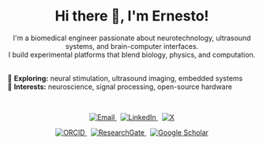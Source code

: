 <h1 align="center">Hi there 👋, I'm Ernesto!</h1>

<p align="center">
  I'm a biomedical engineer passionate about neurotechnology, ultrasound systems, and brain-computer interfaces.<br/>
  I build experimental platforms that blend biology, physics, and computation.<br/><br/>

  🧠 <strong>Exploring:</strong> neural stimulation, ultrasound imaging, embedded systems<br/>
  🔬 <strong>Interests:</strong> neuroscience, signal processing, open-source hardware
</p>

<br/>

<p align="center">
  <a href="mailto:ernestocriado@gmail.com">
    <img src="https://img.shields.io/badge/Email-ernerstocriado@gmail.com-D14836?style=flat&logo=gmail&logoColor=white" alt="Email">
  </a>
  &nbsp;
  <a href="https://www.linkedin.com/in/ernesto-criado-hidalgo/">
    <img src="https://img.shields.io/badge/LinkedIn-Ernesto%20Criado-0077B5?style=flat&logo=linkedin&logoColor=white" alt="LinkedIn">
  </a>
  &nbsp;
  <a href="https://x.com/ECriadoHidalgo">
    <img src="https://img.shields.io/badge/X-%40ECriadoHidalgo-000000?style=flat&logo=x&logoColor=white" alt="X">
  </a>
</p>

<p align="center">
  <a href="https://orcid.org/0000-0001-9086-9129">
    <img src="https://img.shields.io/badge/ORCID-0000--0000--0000--0000-A6CE39?style=flat&logo=orcid&logoColor=white" alt="ORCID">
  </a>
  &nbsp;
  <a href="https://www.researchgate.net/profile/Ernesto-Criado">
    <img src="https://img.shields.io/badge/ResearchGate-Ernesto%20Criado-00CCBB?style=flat&logo=researchgate&logoColor=white" alt="ResearchGate">
  </a>
  &nbsp;
  <a href="https://scholar.google.com/citations?hl=en&user=8Qtoph8AAAAJ&view_op=list_works&sortby=pubdate">
    <img src="https://img.shields.io/badge/Google%20Scholar-Profile-4285F4?style=flat&logo=googlescholar&logoColor=white" alt="Google Scholar">
  </a>
</p>

